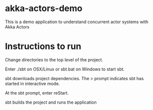# akka-actors-demo
This is a demo application to understand concurrent actor systems with Akka Actors

# Instructions to run

Change directories to the top level of the project.

Enter ./sbt on OSX/Linux or sbt.bat on Windows to start sbt.

sbt downloads project dependencies. The > prompt indicates sbt has started in interactive mode.

At the sbt prompt, enter reStart.

sbt builds the project and runs the application
